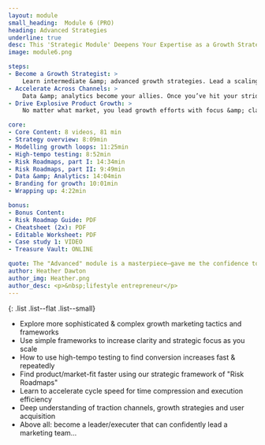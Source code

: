 ```yaml
---
layout: module
small_heading:  Module 6 (PRO)
heading: Advanced Strategies 
underline: true
desc: This 'Strategic Module' Deepens Your Expertise as a Growth Strategist...
image: module6.png

steps:
- Become a Growth Strategist: >
    Learn intermediate &amp; advanced growth strategies. Lead a scaling growth team with confidence.
- Accelerate Across Channels: >
    Data &amp; analytics become your allies. Once you’ve hit your stride, learn to increase cadence & tempo.
- Drive Explosive Product Growth: >
    No matter what market, you lead growth efforts with focus &amp; clarity of vision. Bridge high-level strategy and practical execution.

core:
- Core Content: 8 videos, 81 min
- Strategy overview: 8:09min
- Modelling growth loops: 11:25min
- High-tempo testing: 8:52min
- Risk Roadmaps, part I: 14:34min
- Risk Roadmaps, part II: 9:49min
- Data &amp; Analytics: 14:04min
- Branding for growth: 10:01min
- Wrapping up: 4:22min

bonus:
- Bonus Content:
- Risk Roadmap Guide: PDF
- Cheatsheet (2x): PDF
- Editable Worksheet: PDF
- Case study 1: VIDEO
- Treasure Vault: ONLINE

quote: The "Advanced" module is a masterpiece—gave me the confidence to pursue a career in growth myself
author: Heather Dawton
author_img: Heather.png
author_desc: <p>&nbsp;lifestyle entrepreneur</p>
---
```


{: .list .list--flat .list--small}
<!-- 
- Use radical empathy for great emotional effects in digital sales environments
 -->
- Explore more sophisticated &amp; complex growth marketing tactics and frameworks
- Use simple frameworks to increase clarity and strategic focus as you scale
- How to use high-tempo testing to find conversion increases fast &amp; repeatedly
- Find product/market-fit faster using our strategic framework of "Risk Roadmaps"
- Learn to accelerate cycle speed for time compression and execution efficiency
- Deep understanding of traction channels, growth strategies and user acquisition
- Above all: become a leader/executer that can confidently lead a marketing team…